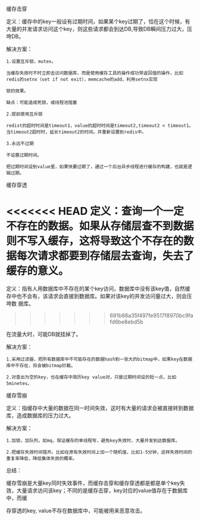 
缓存击穿

  定义：缓存中的key一般设有过期时间，如果某个key过期了，恰在这个时候，有大量的并发请求访问这个key，则这些请求都会到达DB,导致DB瞬间压力过大，压垮DB。
  
  解决方案：

    1.设置互斥锁，mutex。
    
    当缓存失效时不时立即去访问数据库，而是使用缓存工具的操作成功带返回值的操作，比如redis的setnx（set if not exit），memcache的add，利用setnx实现
    
    锁的效果。
    
    缺点：可能造成死锁，或线程池阻塞

    2.提前使用互斥锁
    
    redist的超时时间是timeout1，value的超时时间是timeout2,timeout2 < timeout1。 当timeout2超时时，延长timeout2的时间。并重新设置到redis中。
    
    3.永远不过期
    
    不设置过期时间。
    
    把过期时间设到value里，如果快要过期了，通过一个后台异步线程进行缓存的构建，也就是逻辑过期。

缓存穿透

<<<<<<< HEAD
  定义：查询一个一定不存在的数据。如果从存储层查不到数据则不写入缓存，这将导致这个不存在的数据每次请求都要到存储层去查询，失去了缓存的意义。
=======
  定义：指有人用数据库中不存在的某个key访问，数据库中没有该key值，自然缓存中也不会有，该请求会直接到数据库。如果对该key的并发访问量过大，则会压垮数
  据库。
>>>>>>> 691b88a35f497fe9517f8970bc9fafd6be8ebd5b
  
  在流量大时，可能DB就挂掉了。

  解决方案：

    1.采用过滤器，把所有数据库中不可能存在的数据hash到一张大的bitmap中，如果key在数据库中不存在，将会被bitmap拦截。
    
    2.对查出为空的key，也在缓存中简历key value对，只是过期时间设的短一点，比如5minetes。

缓存雪崩

  定义：指缓存中大量的数据在同一时间失效，这时有大量的请求会被直接转到数据库，造成数据库的压力过大。
  
  解决方案：
    
    1.加锁，加队列，如mq，保证缓存的单线程写，避免key失效时，大量并发到达数据库。
    
    2.把缓存失效时间错开。比如在原有失效时间上加一个随机值，比如1-5分钟，这样失效时间的重复率降低，降低集体失效的概率。

总结：
  
  缓存雪崩是大量key同时失效事件，而缓存击穿和缓存穿透都是都是单个key失效，大量请求访问该key；不同的是缓存击穿，key对应的value值存在于数据库中，而缓
  
  存穿透的key, value不存在数据库中，可能被用来恶意攻击。
